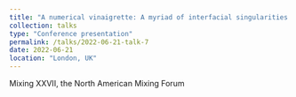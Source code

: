 ```yaml
---
title: "A numerical vinaigrette: A myriad of interfacial singularities with surfactants"
collection: talks
type: "Conference presentation"
permalink: /talks/2022-06-21-talk-7
date: 2022-06-21
location: "London, UK"
---
```


Mixing XXVII, the North American Mixing Forum
